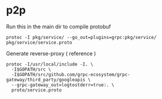 # p2p


Run this in the main dir to compile protobuf
```
protoc -I pkg/service/ --go_out=plugins=grpc:pkg/service/  pkg/service/service.proto
```


Generate reverse-proxy ( reference )

```
protoc -I/usr/local/include -I. \
  -I$GOPATH/src \
  -I$GOPATH/src/github.com/grpc-ecosystem/grpc-gateway/third_party/googleapis \
  --grpc-gateway_out=logtostderr=true:. \
  proto/service.proto
  ```